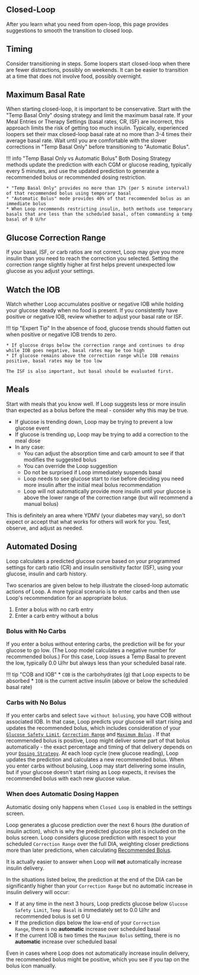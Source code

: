 ## Closed-Loop

After you learn what you need from open-loop, this page provides suggestions to smooth the transition to closed loop.

## Timing

Consider transitioning in steps.  Some loopers start closed-loop when there are fewer distractions, possibly on weekends. It can be easier to transition at a time that does not involve food, possibly overnight.

## Maximum Basal Rate

When starting closed-loop, it is important to be conservative. Start with the "Temp Basal Only" dosing strategy and limit the maximum basal rate.  If your Meal Entries or Therapy Settings (basal rates, CR, ISF) are incorrect, this approach limits the risk of getting too much insulin. Typically, experienced loopers set their max closed-loop basal rate at no more than 3-4 times their average basal rate.  Wait until you are comfortable with the slower corrections in "Temp Basal Only" before transitioning to "Automatic Bolus".

!!! info "Temp Basal Only vs Automatic Bolus"
	Both Dosing Strategy methods update the prediction with each CGM or glucose reading, typically every 5 minutes, and use the updated prediction to generate a recommended bolus or recommended dosing restriction.
	
	* "Temp Basal Only" provides no more than 17% (per 5 minute interval) of that recommended bolus using temporary basal
    * "Automatic Bolus" mode provides 40% of that recommended bolus as an immediate bolus
	* When Loop recommends restricting insulin, both methods use temporary basals that are less than the scheduled basal, often commanding a temp basal of 0 U/hr

## Glucose Correction Range

If your basal, ISF, or carb ratios are not correct, Loop may give you more insulin than you need to reach the correction you selected. Setting the correction range slightly higher at first helps prevent unexpected low glucose as you adjust your settings.

## Watch the IOB

Watch whether Loop accumulates positive or negative IOB while holding your glucose steady when no food is present.  If you consistently have positive or negative IOB, review whether to adjust your basal rate or ISF.

!!! tip "Expert Tip"
	In the absence of food, glucose trends should flatten out when positive or negative IOB trends to zero.

	* If glucose drops below the correction range and continues to drop while IOB goes negative, basal rates may be too high
	* If glucose remains above the correction range while IOB remains positive, basal rates may be too low
	
	The ISF is also important, but basal should be evaluated first.

## Meals

Start with meals that you know well. If Loop suggests less or more insulin than expected as a bolus before the meal - consider why this may be true.

* If glucose is trending down, Loop may be trying to prevent a low glucose event
* If glucose is trending up, Loop may be trying to add a correction to the meal dose
* In any case:
	* You can adjust the absorption time and carb amount to see if that modifies the suggested bolus
	* You can override the Loop suggestion
	* Do not be surprised if Loop immediately suspends basal
	* Loop needs to see glucose start to rise before deciding you need more insulin after the initial meal bolus recommendation
	* Loop will not automatically provide more insulin until your glucose is above the lower range of the correction range (but will recommend a manual bolus)

This is definitely an area where YDMV (your diabetes may vary), so don't expect or accept that what works for others will work for you.  Test, observe, and adjust as needed.

## Automated Dosing

Loop calculates a predicted glucose curve based on your programmed settings for carb ratio (CR) and insulin sensitivity factor (ISF), using your glucose, insulin and carb history.

Two scenarios are given below to help illustrate the closed-loop automatic actions of Loop. A more typical scenario is to enter carbs and then use Loop's recommendation for an appropriate bolus.

1. Enter a bolus with no carb entry
1. Enter a carb entry without a bolus

### Bolus with No Carbs

If you enter a bolus without entering carbs, the prediction will be for your glucose to go low. (The Loop model calculates a negative number for recommended bolus.) For this case, Loop issues a Temp Basal to prevent the low, typically 0.0 U/hr but always less than your scheduled basal rate.

!!! tip "COB and IOB"
    * <code>COB</code> is the carbohydrates (g) that Loop expects to be absorbed
    * <code>IOB</code> is the current active insulin (above or below the scheduled basal rate)

### Carbs with No Bolus

If you enter carbs and select `Save without bolusing`, you have COB without associated IOB. In that case, Loop predicts your glucose will start rising and updates the recommended bolus, which includes consideration of your [`Glucose Safety Limit`](../../loop-3/therapy-settings.md#glucose-safety-limit), [`Correction Range`](../../loop-3/therapy-settings.md#correction-range) and [`Maximum Bolus`](../../loop-3/therapy-settings.md#maximum-bolus) . If that recommended bolus is positive, Loop might deliver some part of that bolus automatically - the exact percentage and timing of that delivery depends on your [`Dosing Strategy`](../../loop-3/settings.md#dosing-strategy). At each loop cycle (new glucose reading), Loop updates the prediction and calculates a new recommended bolus. When you enter carbs without bolusing, Loop may start delivering some insulin, but if your glucose doesn't start rising as Loop expects, it revises the recommended bolus with each new glucose value.

### When does Automatic Dosing Happen

Automatic dosing only happens when <code>Closed Loop</code> is enabled in the settings screen.

Loop generates a glucose prediction over the next 6 hours (the duration of insulin action), which is why the predicted glucose plot is included on the bolus screen. Loop considers glucose prediction with respect to your scheduled <code>Correction Range</code> over the full DIA, weighting closer predictions more than later predictions, when calculating [Recommended Bolus](../algorithm/bolus.md).

It is actually easier to answer when Loop will **not** automatically increase insulin delivery.

In the situations listed below, the prediction at the end of the DIA can be significantly higher than your <code>Correction Range</code> but no automatic increase in insulin delivery will occur:

* If at any time in the next 3 hours, Loop predicts glucose below <code>Glucose Safety Limit</code>, <code>Temp Basal</code> is immediately set to 0.0 U/hr and recommended bolus is set 0 U
* If the prediction dips below the low-end of your <code>Correction Range</code>, there is no **automatic** increase over scheduled basal
* If the current IOB is two times the <code>Maximum Bolus</code> setting, there is no **automatic** increase over scheduled basal

Even in cases where Loop does not automatically increase insulin delivery, the recommended bolus might be positive, which you see if you tap on the bolus icon manually.
